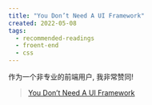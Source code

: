```yaml
---
title: "You Don’t Need A UI Framework"
created: 2022-05-08
tags:
  - recommended-readings
  - froent-end
  - css
---
```


作为一个非专业的前端用户, 我非常赞同!

> [You Don’t Need A UI Framework](https://www.smashingmagazine.com/2022/05/you-dont-need-ui-framework)
